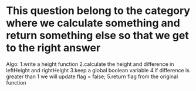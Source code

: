 # This question belong to the category where we calculate something and return something else so that we get to the right answer
Algo:
1.write a height function
2.calculate the height and difference in leftHeight and rightHeight
3.keep a global boolean variable
4.if difference is greater than 1 we will update flag = false;
5.return flag from the original function
​